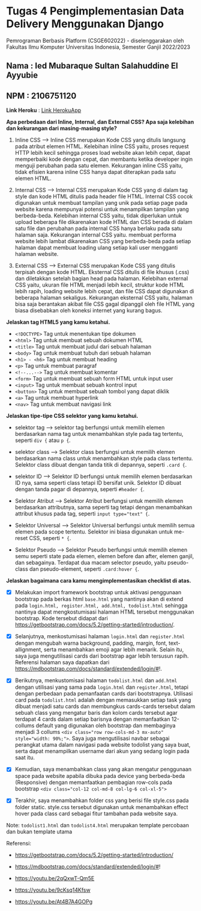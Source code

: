 # Tugas 4 Pengimplementasian Data Delivery Menggunakan Django

Pemrograman Berbasis Platform (CSGE602022) - diselenggarakan oleh Fakultas Ilmu Komputer Universitas Indonesia, Semester Ganjil 2022/2023

## Nama : Ied Mubaraque Sultan Salahuddine El Ayyubie
## NPM : 2106751120

**Link Heroku** : [Link HerokuApp](https://tugas2-ayyubie.herokuapp.com/todolist/)

**Apa perbedaan dari Inline, Internal, dan External CSS? Apa saja kelebihan dan kekurangan dari masing-masing style?**

1. Inline CSS --> Inline CSS merupakan Kode CSS yang ditulis langsung pada atribut elemen HTML. Kelebihan inline CSS yaitu, proses request HTTP lebih kecil sehingga proses load website akan lebih cepat, dapat memperbaiki kode dengan cepat, dan membantu ketika developer ingin menguji perubahan pada satu elemen. Kekurangan inline CSS yaitu, tidak efisien karena inline CSS hanya dapat diterapkan pada satu elemen HTML.

2. Internal CSS --> Internal CSS merupakan Kode CSS yang di dalam tag style dan kode HTML ditulis pada header file HTML. Internal CSS cocok digunakan untuk membuat tampilan yang unik pada setiap page pada website karena mempunyai potensi untuk menampilkan tampilan yang berbeda-beda. Kelebihan internal CSS yaitu, tidak diperlukan untuk upload beberapa file dikarenakan kode HTML dan CSS berada di dalam satu file dan perubahan pada internal CSS hanya berlaku pada satu halaman saja. Kekurangan internal CSS yaitu. membuat performa website lebih lambat dikarenakan CSS yang berbeda-beda pada setiap halaman dapat membuat loading ulang setiap kali user mengganti halaman website.

3. External CSS --> External CSS merupakan Kode CSS yang ditulis terpisah dengan kode HTML. Eksternal CSS ditulis di file khusus (.css) dan diletakkan setelah bagian head pada halaman. Kelebihan external CSS yaitu, ukuran file HTML menjadi lebih kecil, struktur kode HTML lebih rapih, loading website lebih cepat, dan file CSS dapat digunakan di beberapa halaman sekaligus. Kekurangan eksternal CSS yaitu, halaman bisa saja berantakan akibat file CSS gagal dipanggil oleh file HTML yang biasa disebabkan oleh koneksi internet yang kurang bagus.

**Jelaskan tag HTML5 yang kamu ketahui.**

- `<!DOCTYPE>`	Tag untuk menentukan tipe dokumen
- `<html>`	    Tag untuk membuat sebuah dokumen HTML
- `<title>`	    Tag untuk membuat judul dari sebuah halaman
- `<body>`	    Tag untuk membuat tubuh dari sebuah halaman
- `<h1> - <h6>`	Tag untuk membuat heading
- `<p>`	        Tag untuk membuat paragraf
- `<!--...-->`	Tag untuk membuat komentar
- `<form>`	    Tag untuk membuat sebuah form HTML untuk input user
- `<input>`	    Tag untuk membuat sebuah kontrol input
- `<button>`	Tag untuk membuat sebuah tombol yang dapat diklik
- `<a>`	        Tag untuk membuat hyperlink
- `<nav>`	    Tag untuk membuat navigasi link

**Jelaskan tipe-tipe CSS selektor yang kamu ketahui.**

- selektor tag          --> selektor tag berfungsi untuk memilih elemen berdasarkan nama tag untuk menambahkan style pada tag tertentu, seperti `div {` atau `p {`.

- selektor class        --> Selektor class berfungsi untuk memilih elemen berdasarkan nama class untuk menambahkan style pada class tertentu. Selektor class dibuat dengan tanda titik di depannya, seperti `.card {`.

- selektor ID           --> Selektor ID berfungsi untuk memilih elemen berdasarkan ID nya, sama seperti class tetapi ID bersifat unik. Selektor ID dibuat dengan tanda pagar di depannya, seperti `#header {`.

- Selektor Atribut      --> Selektor Atribut berfungsi untuk memilih elemen berdasarkan attributnya, sama seperti tag tetapi dengan menambahkan attribut khusus pada tag, seperti `input type="text" {`.

- Selektor Universal    --> Selektor Universal berfungsi untuk memilih semua elemen pada scope tertentu. Selektor ini biasa digunakan untuk me-reset CSS, seperti `* {`.

- Selektor Pseudo       --> Selektor Pseudo berfungsi untuk memilih elemen semu seperti state pada elemen, elemen before dan after, elemen ganjil, dan sebagainya. Terdapat dua macam selector pseudo, yaitu pseudo-class dan pseudo-element, seperti `.card:hover {`.

**Jelaskan bagaimana cara kamu mengimplementasikan checklist di atas.**

- [x] Melakukan import framework bootstrap untuk aktivasi penggunaan bootstrap pada berkas html `base.html` yang nantinya akan di extend pada `login.html, register.html, add.html, todolist.html` sehingga nantinya dapat mengkostumisasi halaman HTML tersebut menggunakan bootstrap. Kode tersebut didapat dari https://getbootstrap.com/docs/5.2/getting-started/introduction/.

- [x] Selanjutnya, menkostumisasi halaman `login.html` dan `register.html` dengan mengubah warna background, padding, margin, font, text-allignment, serta menambahkan emoji agar lebih menarik. Selain itu, saya juga mengutilisasi cards dari bootstrap agar lebih tersusun rapih. Referensi halaman saya dapatkan dari https://mdbootstrap.com/docs/standard/extended/login/#!.

- [x] Berikutnya, menkustomisasi halaman `todolist.html` dan `add.html` dengan utilisasi yang sama pada `login.html` dan `register.html`, tetapi dengan perbedaan pada pemanfaatan cards dari bootstrapnya. Utilisasi card pada `todolist.html` adalah dengan memasukkan setiap task yang dibuat menjadi satu cards dan membungkus cards-cards tersebut dalam sebuah class yang mengatur baris dan kolom cards tersebut agar terdapat 4 cards dalam setiap barisnya dengan memanfaatkan 12-collums default yang digunakan oleh bootstrap dan membaginya menjadi 3 collums `<div class="row row-cols-md-3 mx-auto" style="width: 90%;">`. Saya juga mengutilisasi navbar sebagai perangkat utama dalam navigasi pada website todolist yang saya buat, serta dapat menampilkan username dari akun yang sedang login pada saat itu.

- [x] Kemudian, saya menambahkan class yang akan mengatur penggunaan space pada website apabila dibuka pada device yang berbeda-beda (Responsive) dengan memanfaatkan pembagian row-cols pada bootstrap `<div class="col-12 col-md-8 col-lg-6 col-xl-5">`

- [x] Terakhir, saya menambahkan folder css yang berisi file style.css pada folder static. style.css tersebut digunakan untuk menambahkan effect hover pada class card sebagai fitur tambahan pada website saya.


Note: `todolist1.html` dan `todolist4.html` merupakan template percobaan dan bukan template utama

Referensi:
- https://getbootstrap.com/docs/5.2/getting-started/introduction/

- https://mdbootstrap.com/docs/standard/extended/login/#!

- https://youtu.be/2qQxwT-Qm5E

- https://youtu.be/9cKsq14Kfsw

- https://youtu.be/At4B7A4GOPg